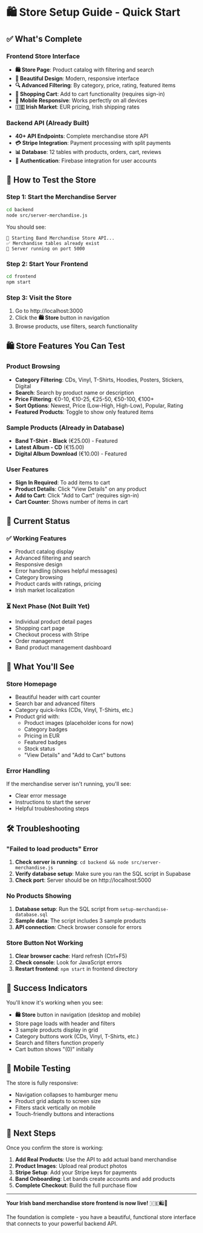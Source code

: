 # 🛍️ Store Setup Guide - Quick Start

## ✅ What's Complete

### Frontend Store Interface
- **🛍️ Store Page**: Product catalog with filtering and search
- **🎨 Beautiful Design**: Modern, responsive interface
- **🔍 Advanced Filtering**: By category, price, rating, featured items
- **🛒 Shopping Cart**: Add to cart functionality (requires sign-in)
- **📱 Mobile Responsive**: Works perfectly on all devices
- **🇮🇪 Irish Market**: EUR pricing, Irish shipping rates

### Backend API (Already Built)
- **40+ API Endpoints**: Complete merchandise store API
- **💳 Stripe Integration**: Payment processing with split payments
- **📊 Database**: 12 tables with products, orders, cart, reviews
- **🔐 Authentication**: Firebase integration for user accounts

## 🚀 How to Test the Store

### Step 1: Start the Merchandise Server
```bash
cd backend
node src/server-merchandise.js
```

You should see:
```
🚀 Starting Band Merchandise Store API...
✅ Merchandise tables already exist
🎉 Server running on port 5000
```

### Step 2: Start Your Frontend
```bash
cd frontend
npm start
```

### Step 3: Visit the Store
1. Go to http://localhost:3000
2. Click the **🛍️ Store** button in navigation
3. Browse products, use filters, search functionality

## 🛍️ Store Features You Can Test

### Product Browsing
- **Category Filtering**: CDs, Vinyl, T-Shirts, Hoodies, Posters, Stickers, Digital
- **Search**: Search by product name or description
- **Price Filtering**: €0-10, €10-25, €25-50, €50-100, €100+
- **Sort Options**: Newest, Price (Low-High, High-Low), Popular, Rating
- **Featured Products**: Toggle to show only featured items

### Sample Products (Already in Database)
- **Band T-Shirt - Black** (€25.00) - Featured
- **Latest Album - CD** (€15.00)
- **Digital Album Download** (€10.00) - Featured

### User Features
- **Sign In Required**: To add items to cart
- **Product Details**: Click "View Details" on any product
- **Add to Cart**: Click "Add to Cart" (requires sign-in)
- **Cart Counter**: Shows number of items in cart

## 🔧 Current Status

### ✅ Working Features
- Product catalog display
- Advanced filtering and search
- Responsive design
- Error handling (shows helpful messages)
- Category browsing
- Product cards with ratings, pricing
- Irish market localization

### ⏳ Next Phase (Not Built Yet)
- Individual product detail pages
- Shopping cart page
- Checkout process with Stripe
- Order management
- Band product management dashboard

## 🎯 What You'll See

### Store Homepage
- Beautiful header with cart counter
- Search bar and advanced filters
- Category quick-links (CDs, Vinyl, T-Shirts, etc.)
- Product grid with:
  - Product images (placeholder icons for now)
  - Category badges
  - Pricing in EUR
  - Featured badges
  - Stock status
  - "View Details" and "Add to Cart" buttons

### Error Handling
If the merchandise server isn't running, you'll see:
- Clear error message
- Instructions to start the server
- Helpful troubleshooting steps

## 🛠️ Troubleshooting

### "Failed to load products" Error
1. **Check server is running**: `cd backend && node src/server-merchandise.js`
2. **Verify database setup**: Make sure you ran the SQL script in Supabase
3. **Check port**: Server should be on http://localhost:5000

### No Products Showing
1. **Database setup**: Run the SQL script from `setup-merchandise-database.sql`
2. **Sample data**: The script includes 3 sample products
3. **API connection**: Check browser console for errors

### Store Button Not Working
1. **Clear browser cache**: Hard refresh (Ctrl+F5)
2. **Check console**: Look for JavaScript errors
3. **Restart frontend**: `npm start` in frontend directory

## 🎉 Success Indicators

You'll know it's working when you see:
- **🛍️ Store** button in navigation (desktop and mobile)
- Store page loads with header and filters
- 3 sample products display in grid
- Category buttons work (CDs, Vinyl, T-Shirts, etc.)
- Search and filters function properly
- Cart button shows "(0)" initially

## 📱 Mobile Testing

The store is fully responsive:
- Navigation collapses to hamburger menu
- Product grid adapts to screen size
- Filters stack vertically on mobile
- Touch-friendly buttons and interactions

## 🔄 Next Steps

Once you confirm the store is working:
1. **Add Real Products**: Use the API to add actual band merchandise
2. **Product Images**: Upload real product photos
3. **Stripe Setup**: Add your Stripe keys for payments
4. **Band Onboarding**: Let bands create accounts and add products
5. **Complete Checkout**: Build the full purchase flow

---

**Your Irish band merchandise store frontend is now live!** 🇮🇪🛍️🎵

The foundation is complete - you have a beautiful, functional store interface that connects to your powerful backend API.
